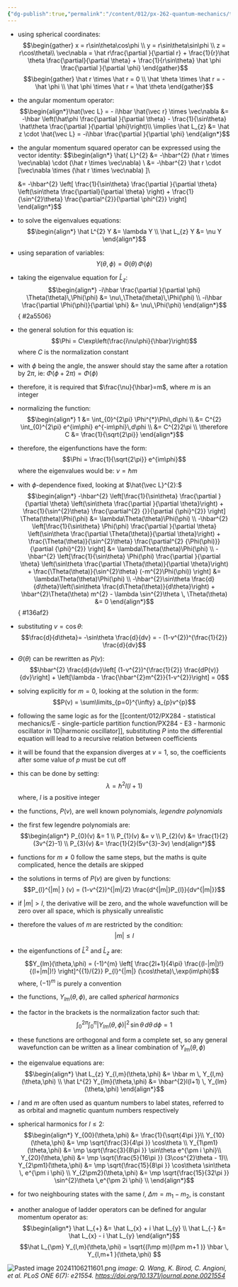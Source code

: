 ```yaml
---
{"dg-publish":true,"permalink":"/content/012/px-262-quantum-mechanics/term-1/d-ladder-operators-and-angular-momentum/px-262-e2-eigenvalues-and-eigenfunctions/","noteIcon":"1","created":"2024-11-25T10:50:32.000+00:00","updated":"2024-12-15T17:12:41.221+00:00"}
---
```


- using spherical coordinates: 
$$\begin{gather}
	x = r\sin\theta\cos\phi \\
	y = r\sin\theta\sin\phi \\
	z = r\cos\theta\\
	\vec\nabla = \hat r\frac{\partial }{\partial r} + \frac{1}{r}\hat \theta \frac{\partial}{\partial \theta} + \frac{1}{r\sin\theta} \hat \phi \frac{\partial }{\partial \phi}
\end{gather}$$
$$\begin{gather}
	\hat r \times \hat r = 0 \\
	\hat \theta \times \hat r = - \hat \phi \\
	\hat \phi \times \hat r = \hat \theta
\end{gather}$$
- the angular momentum operator: 
$$\begin{align*}\hat{\vec L} = - i\hbar \hat{\vec r} \times \vec\nabla &= -\hbar \left(\hat\phi \frac{\partial }{\partial \theta} - \frac{1}{\sin\theta} \hat\theta \frac{\partial }{\partial \phi}\right)\\
\implies \hat L_{z} &= \hat z \cdot \hat{\vec L} = -i\hbar \frac{\partial }{\partial \phi}
\end{align*}$$
- the angular momentum squared operator can be expressed using the vector identity: 
$$\begin{align*}
	\hat{ L}^{2} &= -\hbar^{2} (\hat r \times \vec\nabla) \cdot (\hat r \times \vec\nabla) \\
	&= -\hbar^{2} \hat r \cdot [\vec\nabla \times  (\hat r \times \vec\nabla) ]\\
	
	&= -\hbar^{2} \left[ \frac{1}{\sin\theta} \frac{\partial }{\partial \theta} \left(\sin\theta \frac{\partial}{\partial \theta} \right) + \frac{1}{\sin^{2}\theta} \frac{\partial^{2}}{\partial \phi^{2}}  \right]
\end{align*}$$
- to solve the eigenvalues equations: 
$$\begin{align*}
	\hat L^{2} Y &= \lambda Y \\
	\hat L_{z} Y &= \nu Y 
\end{align*}$$
- using separation of variables: 
  $$Y(\theta,\phi) = \Theta(\theta) \, \Phi(\phi)$$
- taking the eigenvalue equation for $\hat L_{z}:$ 
$$\begin{align*}
	-i\hbar \frac{\partial }{\partial \phi} \Theta(\theta)\,\Phi(\phi) &= \nu\,\Theta(\theta)\,\Phi(\phi) \\
	-i\hbar \frac{\partial \Phi(\phi)}{\partial \phi} &= \nu\,\Phi(\phi)
\end{align*}$$
{ #2a5506}

- the general solution for this equation is: 
  $$\Phi = C\exp\left(\frac{i\nu\phi}{\hbar}\right)$$
	where $C$ is the normalization constant
- with $\phi$ being the angle, the answer should stay the same after a rotation by $2\pi$, ie: $\Phi(\phi+2\pi) = \Phi(\phi)$
- therefore, it is required that $\frac{\nu}{\hbar}=m$, where $m$ is an integer
- normalizing the function: 
$$\begin{align*}
	1 &= \int_{0}^{2\pi} \Phi^{*}\Phi\,d\phi \\
	&= C^{2} \int_{0}^{2\pi} e^{im\phi} e^{-im\phi}\,d\phi \\
	&= C^{2}2\pi \\
	\therefore C &= \frac{1}{\sqrt{2\pi}}
\end{align*}$$
- therefore, the eigenfunctions have the form: 
  $$\Phi = \frac{1}{\sqrt{2\pi}} e^{im\phi}$$
	where the eigenvalues would be: $\nu = \hbar m$
	
- with $\phi$-dependence fixed, looking at $\hat{\vec L}^{2}:$ 
$$\begin{align*}
	-\hbar^{2} \left[\frac{1}{\sin\theta} \frac{\partial }{\partial \theta} \left(\sin\theta \frac{\partial }{\partial \theta}\right) + \frac{1}{\sin^{2}\theta} \frac{\partial^{2} {}}{\partial {\phi}^{2}} \right] \Theta(\theta)\Phi(\phi) &= \lambda\Theta(\theta)\Phi(\phi) \\
	-\hbar^{2} \left[\frac{1}{\sin\theta} \Phi(\phi) \frac{\partial }{\partial \theta} \left(\sin\theta \frac{\partial \Theta(\theta)}{\partial \theta}\right) + \frac{\Theta(\theta)}{\sin^{2}\theta} \frac{\partial^{2} {\Phi(\phi)}}{\partial {\phi}^{2}} \right] &= \lambda\Theta(\theta)\Phi(\phi) \\
	-\hbar^{2} \left[\frac{1}{\sin\theta} \Phi(\phi) \frac{\partial }{\partial \theta} \left(\sin\theta \frac{\partial \Theta(\theta)}{\partial \theta}\right) + \frac{\Theta(\theta)}{\sin^{2}\theta} (-m^{2}\Phi(\phi)) \right] &= \lambda\Theta(\theta)\Phi(\phi) \\
	-\hbar^{2}\sin\theta \frac{d}{d\theta}\left(\sin\theta \frac{d\Theta(\theta)}{d\theta}\right) + \hbar^{2}\Theta(\theta) m^{2} - \lambda \sin^{2}\theta \, \Theta(\theta) &= 0
\end{align*}$$
{ #136af2}

- substituting $v = \cos\theta:$
  $$\frac{d}{d\theta}= -\sin\theta \frac{d}{dv} = - (1-v^{2})^{\frac{1}{2}} \frac{d}{dv}$$
- $\Theta(\theta)$ can be rewritten as $P(v):$ 
  $$\hbar^{2} \frac{d}{dv}\left[ (1-v^{2})^{\frac{1}{2}} \frac{dP(v)}{dv}\right] + \left[\lambda - \frac{\hbar^{2}m^{2}}{1-v^{2}}\right] = 0$$
- solving explicitly for $m=0$, looking at the solution in the form: 
$$P(v) = \sum\limits_{p=0}^{\infty} a_{p}v^{p}$$
- following the same logic as for the [[content/012/PX284 - statistical mechanics/E - single-particle partition function/PX284 - E3 - harmonic oscillator in 1D\|harmonic oscillator]], substituting $P$ into the differential equation will lead to a recursive relation between coefficients
- it will be found that the expansion diverges at $v=1$, so, the coefficients after some value of $p$ must be cut off
- this can be done by setting:
  $$\lambda = \hbar^{2}l(l+1)$$
	where, $l$ is a positive integer
- the functions, ${} P(v)$, are well known polynomials, *legendre polynomials*
- the first few legendre polynomials are: 
$$\begin{align*}
	P_{0}(v) &= 1 \\
	P_{1}(v) &= v \\
	P_{2}(v) &= \frac{1}{2}(3v^{2}-1) \\
	P_{3}(v) &= \frac{1}{2}(5v^{3}-3v) 
\end{align*}$$
- functions for $m\neq0$ follow the same steps, but the maths is quite complicated, hence the details are skipped

- the solutions in terms of $P(v)$ are given by functions: 
$$P_{l}^{|m| } (v) = (1-v^{2})^{|m|/2} \frac{d^{|m|}P_{l}}{dv^{|m|}}$$
- if $|m|>l$, the derivative will be zero, and the whole wavefunction will be zero over all space, which is physically unrealistic
- therefore the values of $m$ are restricted by the condition:
$$|m|\leq l$$
- the eigenfunctions of $\hat L^{2}$ and $\hat L_{z}$ are: 
  $$Y_{lm}(\theta,\phi) = (-1)^{m} \left[ \frac{2l+1}{4\pi} \frac{(l-|m|)!}{(l+|m|)!} \right]^{{1}/{2}} P_{l}^{|m|} (\cos\theta)\,\exp(im\phi)$$
	where, $(-1)^{m}$ is purely a convention

- the functions, $Y_{lm}(\theta,\phi)$, are called *spherical harmonics*
- the factor in the brackets is the normalization factor such that: 
  $$\int_{0}^{2\pi} \int_{0}^{\pi} |Y_{lm}(\theta,\phi)|^{2} \,\sin\theta\,d\theta\,d\phi =1$$

- these functions are orthogonal and form a complete set, so any general wavefunction can be written as a linear combination of $Y_{lm}(\theta,\phi)$ 
- the eigenvalue equations are: 
$$\begin{align*}
	\hat L_{z} Y_{l,m}(\theta,\phi) &= \hbar m \, Y_{l,m}(\theta,\phi) \\
	\hat L^{2} Y_{lm}(\theta,\phi) &= \hbar^{2}l(l+1) \, Y_{lm}(\theta,\phi)
\end{align*}$$
- $l$ and $m$ are often used as quantum numbers to label states, referred to as orbital and magnetic quantum numbers respectively
- spherical harmonics for $l\leq 2:$
$$\begin{align*}
Y_{00}(\theta,\phi) &= \frac{1}{\sqrt{4\pi }}\\
Y_{10}(\theta,\phi) &= \mp \sqrt{\frac{3}{4\pi }} \cos\theta \\
Y_{1\pm1}(\theta,\phi) &= \mp \sqrt{\frac{3}{8\pi }} \sin\theta e^{\pm i \phi}\\
Y_{20}(\theta,\phi) &= \mp \sqrt{\frac{5}{16\pi }} (3\cos^{2}\theta - 1)\\
Y_{2\pm1}(\theta,\phi) &= \mp \sqrt{\frac{15}{8\pi }} \cos\theta  \sin\theta \, e^{\pm i \phi} \\
Y_{2\pm2}(\theta,\phi) &= \mp \sqrt{\frac{15}{32\pi }}  \sin^{2}\theta \,e^{\pm 2i \phi} \\
\end{align*}$$
- for two neighbouring states with the same $l$, $\Delta m = m_{1}-m_{2}$, is constant
- another analogue of ladder operators can be defined for angular momentum operator as: 
$$\begin{align*}
	\hat L_{+} &= \hat L_{x} + i \hat L_{y} \\
	\hat L_{-} &= \hat L_{x} - i \hat L_{y} 
\end{align*}$$
$$\hat L_{\pm} Y_{l,m}(\theta,\phi) = \sqrt{(l\mp m)(l\pm m+1 )} \hbar \, Y_{l,m+1 }(\theta,\phi) $$

![Pasted image 20241106211601.png](/img/user/pics/Pasted%20image%2020241106211601.png)
*image: Q. Wang, K. Birod, C. Angioni, et al. PLoS ONE 6(7): e21554. https://doi.org/10.1371/journal.pone.0021554*
